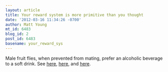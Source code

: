 ```yaml
---
layout: article
title: Your reward system is more primitive than you thought
date: '2012-03-16 11:34:26 -0700'
author: Matt Young
mt_id: 6483
blog_id: 2
post_id: 6483
basename: your_reward_sys
---
```

Male fruit flies, when prevented from mating, prefer an alcoholic beverage to a soft drink.  See [here](http://www.nytimes.com/2012/03/16/health/male-fruit-flies-spurned-by-females-turn-to-alcohol.html), [here](http://www.sciencemag.org/content/335/6074/1351), and [here](http://www.sciencemag.org/content/335/6074/1309.full).
